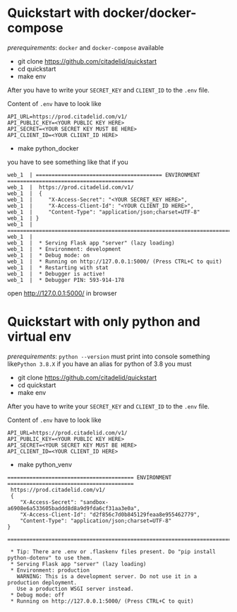 # Quickstart with docker/docker-compose
*prerequirements*: `docker` and `docker-compose` available

-  git clone https://github.com/citadelid/quickstart
-  cd quickstart
-  make env

After you have to write your `SECRET_KEY` and `CLIENT_ID` to the `.env` file.

Content of `.env` have to look like 
```
API_URL=https://prod.citadelid.com/v1/
API_PUBLIC_KEY=<YOUR PUBLIC KEY HERE>
API_SECRET=<YOUR SECRET KEY MUST BE HERE>
API_CLIENT_ID=<YOUR CLIENT_ID HERE>
```

- make python_docker

you have to see something like that if you
```
web_1  | ======================================== ENVIRONMENT ======================================== 
web_1  |  https://prod.citadelid.com/v1/ 
web_1  |  {
web_1  |     "X-Access-Secret": "<YOUR SECRET_KEY HERE>",
web_1  |     "X-Access-Client-Id": "<YOUR CLIENT_ID HERE>",
web_1  |     "Content-Type": "application/json;charset=UTF-8"
web_1  | } 
web_1  |  ============================================================================================== 
web_1  | 
web_1  |  * Serving Flask app "server" (lazy loading)
web_1  |  * Environment: development
web_1  |  * Debug mode: on
web_1  |  * Running on http://127.0.0.1:5000/ (Press CTRL+C to quit)
web_1  |  * Restarting with stat
web_1  |  * Debugger is active!
web_1  |  * Debugger PIN: 593-914-178

```

open http://127.0.0.1:5000/ in browser


# Quickstart with only python and virtual env
*prerequirements*: `python --version` must print into console something like`Python 3.8.X`
if you have an alias for python of 3.8 you must 


- git clone https://github.com/citadelid/quickstart
- cd quickstart
- make env

After you have to write your `SECRET_KEY` and `CLIENT_ID` to the `.env` file.

Content of `.env` have to look like 
```
API_URL=https://prod.citadelid.com/v1/
API_PUBLIC_KEY=<YOUR PUBLIC KEY HERE>
API_SECRET=<YOUR SECRET KEY MUST BE HERE>
API_CLIENT_ID=<YOUR CLIENT_ID HERE>
```

- make python_venv

```
======================================== ENVIRONMENT ======================================== 
 https://prod.citadelid.com/v1/ 
 {
    "X-Access-Secret": "sandbox-a6908e6a533605baddd8d8a9d9fda6cf31aa3e0a",
    "X-Access-Client-Id": "d2f856c7d0b845129feaa8e955462779",
    "Content-Type": "application/json;charset=UTF-8"
} 
 ============================================================================================== 

 * Tip: There are .env or .flaskenv files present. Do "pip install python-dotenv" to use them.
 * Serving Flask app "server" (lazy loading)
 * Environment: production
   WARNING: This is a development server. Do not use it in a production deployment.
   Use a production WSGI server instead.
 * Debug mode: off
 * Running on http://127.0.0.1:5000/ (Press CTRL+C to quit)

```
